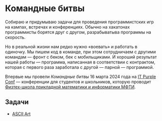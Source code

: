 # Командные битвы

Собираю и придумываю задачи для проведения программистских игр на кампах, встречах и конференциях.
Обычно на хакатонах программисты борятся друг с другом, разрабыватыва программы на скорость.

Но в реальной жизни нам редко нужно &laquo;воевать&raquo; и работать в одиночку.
Мы пишем код в команде, при этом сотрудничаем с другими командам&nbsp;&mdash; фронт с беком, бек с мобильщиками.
И хороший результат нашей работы&nbsp;&mdash; программа, написанная в соответствии с контрактом, которая с первого раза заработала с другой&nbsp;&mdash; парной&nbsp;&mdash; программой.

Впервые мы провели *Командные битвы* 16 марта 2024 года на [IT Purple Conf](https://fpmiconf.ru/)&nbsp;&mdash; конференции для студентов и школьников, которую проводит [Физтех-школа прикладной математики и информатики МФТИ](https://pk.mipt.ru/schools/fpmi/).

## Задачи

* [ASCII Art](ascrii-art/README.md)
